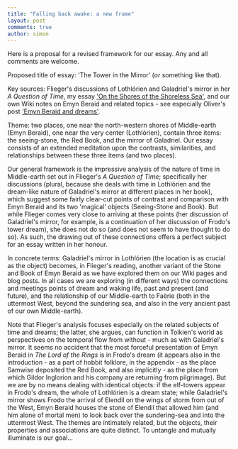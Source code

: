 ```yaml
---
title: "Falling back awake: a new frame"
layout: post
comments: true
author: simon
---
```


Here is a proposal for a revised framework for our essay. Any and all comments are welcome.

Proposed title of essay: 'The Tower in the Mirror' (or something like that).

Key sources: Flieger's discussions of Lothlórien and Galadriel's mirror in her *A Question of Time*, my essay ['On the Shores of the Shoreless Sea'](http://www.tolkienlibrary.com/press/1182-on-the-shores-of-the-shoreless-sea-simon-cook.php), and our own Wiki notes on Emyn Beraid and related topics - see especially Oliver's post ['Emyn Beraid and dreams'](http://uoou.github.io/AWildernessOfDragons/emyn-beraid-and-dreams/).

Theme: two places, one near the north-western shores of Middle-earth (Emyn Beraid), one near the very center (Lothlórien), contain three items: the seeing-stone, the Red Book, and the mirror of Galadriel. Our essay consists of an extended meditation upon the contrasts, similarities, and relationships between these three items (and two places).

Our general framework is the impressive analysis of the nature of time in Middle-earth set out in Flieger's *A Question of Time*; specifically her discussions (plural, because she deals with time in Lothlórien and the dream-like nature of Galadriel's mirror at different places in her book), which suggest some fairly clear-cut points of contrast and comparison with Emyn Beraid and its two 'magical' objects (Seeing-Stone and Book). But while Flieger comes very close to arriving at these points (her discussion of Galadriel's mirror, for example, is a continuation of her discussion of Frodo's tower dream), she does not do so (and does not seem to have thought to do so). As such, the drawing out of these connections offers a perfect subject for an essay written in her honour.

In concrete terms: Galadriel's mirror in Lothlórien (the location is as crucial as the object) becomes, in Flieger's reading, another variant of the Stone and Book of Emyn Beraid as we have explored them on our Wiki pages and blog posts. In all cases we are exploring (in different ways) the connections and meetings points of dream and waking life, past and present (and future), and the relationship of our Middle-earth to Faërie (both in the uttermost West, beyond the sundering sea, and also in the very ancient past of our own Middle-earth).

Note that Flieger's analysis focuses especially on the related subjects of time and dreams; the latter, she argues, can function in Tolkien's world as perspectives on the temporal flow from without - much as with Galadriel's mirror. It seems no accident that the most forceful presentation of Emyn Beraid in *The Lord of the Rings* is in Frodo's dream (it appears also in the introduction - as a part of hobbit folklore, in the appendix - as the place Samwise deposited the Red Book, and also implicitly - as the place from which Gildor Inglorion and his company are returning from pilgrimage). But we are by no means dealing with identical objects: if the elf-towers appear in Frodo's dream, the whole of Lothlórien is a dream state; while Galadriel's mirror shows Frodo the arrival of Elendil on the wings of storm from out of the West, Emyn Beraid houses the stone of Elendil that allowed him (and him alone of mortal men) to look back over the sundering-sea and into the uttermost West. The themes are intimately related, but the objects, their properties and associations are quite distinct. To untangle and mutually illuminate is our goal...







